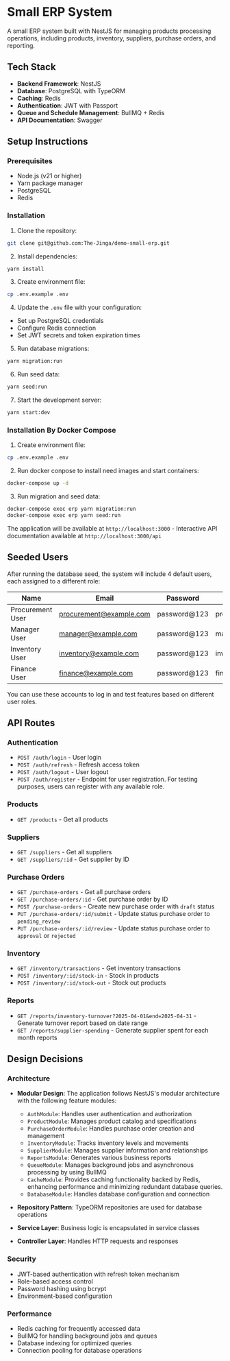 # Small ERP System

A small ERP system built with NestJS for managing products processing operations, including products, inventory, suppliers, purchase orders, and reporting.

## Tech Stack

- **Backend Framework**: NestJS
- **Database**: PostgreSQL with TypeORM
- **Caching**: Redis
- **Authentication**: JWT with Passport
- **Queue and Schedule Management**: BullMQ + Redis
- **API Documentation**: Swagger

## Setup Instructions

### Prerequisites

- Node.js (v21 or higher)
- Yarn package manager
- PostgreSQL
- Redis

### Installation

1. Clone the repository:
```bash
git clone git@github.com:The-Jinga/demo-small-erp.git
```

2. Install dependencies:
```bash
yarn install
```

3. Create environment file:
```bash
cp .env.example .env
```

4. Update the `.env` file with your configuration:
- Set up PostgreSQL credentials
- Configure Redis connection
- Set JWT secrets and token expiration times

5. Run database migrations:
```bash
yarn migration:run
```

6. Run seed data:
```bash
yarn seed:run
```

7. Start the development server:
```bash
yarn start:dev
```

### Installation By Docker Compose

1. Create environment file:
```bash
cp .env.example .env
```

2. Run docker conpose to install need images and start containers:
```bash
docker-compose up -d
```

3. Run migration and seed data:
```bash
docker-compose exec erp yarn migration:run
docker-compose exec erp yarn seed:run
```

The application will be available at `http://localhost:3000` - Interactive API documentation available at `http://localhost:3000/api`

## Seeded Users

After running the database seed, the system will include 4 default users, each assigned to a different role:

| Name               | Email                    | Password      | Role         |
|--------------------|---------------------------|----------------|--------------|
| Procurement User   | procurement@example.com   | password@123    | procurement  |
| Manager User       | manager@example.com       | password@123    | manager      |
| Inventory User     | inventory@example.com     | password@123    | inventory    |
| Finance User       | finance@example.com       | password@123    | finance      |


You can use these accounts to log in and test features based on different user roles.

## API Routes

### Authentication
- `POST /auth/login` - User login
- `POST /auth/refresh` - Refresh access token
- `POST /auth/logout` - User logout
- `POST /auth/register` - Endpoint for user registration. For testing purposes, users can register with any available role.

### Products
- `GET /products` - Get all products

### Suppliers
- `GET /suppliers` - Get all suppliers
- `GET /suppliers/:id` - Get supplier by ID

### Purchase Orders
- `GET /purchase-orders` - Get all purchase orders
- `GET /purchase-orders/:id` - Get purchase order by ID
- `POST /purchase-orders` - Create new purchase order with `draft` status
- `PUT /purchase-orders/:id/submit` - Update status purchase order to `pending_review`
- `PUT /purchase-orders/:id/review` - Update status purchase order to `approval` or `rejected`

### Inventory
- `GET /inventory/transactions` - Get inventory transactions
- `POST /inventory/:id/stock-in` - Stock in products
- `POST /inventory/:id/stock-out` - Stock out products

### Reports
- `GET /reports/inventory-turnover?2025-04-01&end=2025-04-31` - Generate turnover report based on date range
- `GET /reports/supplier-spending` - Generate supplier spent for each month reports
## Design Decisions

### Architecture
- **Modular Design**: The application follows NestJS's modular architecture with the following feature modules:
  - `AuthModule`: Handles user authentication and authorization
  - `ProductModule`: Manages product catalog and specifications
  - `PurchaseOrderModule`: Handles purchase order creation and management
  - `InventoryModule`: Tracks inventory levels and movements
  - `SupplierModule`: Manages supplier information and relationships
  - `ReportsModule`: Generates various business reports
  - `QueueModule`: Manages background jobs and asynchronous processing by using BullMQ
  - `CacheModule`: Provides caching functionality backed by Redis, enhancing performance and minimizing redundant database queries.
  - `DatabaseModule`: Handles database configuration and connection

- **Repository Pattern**: TypeORM repositories are used for database operations
- **Service Layer**: Business logic is encapsulated in service classes
- **Controller Layer**: Handles HTTP requests and responses

### Security
- JWT-based authentication with refresh token mechanism
- Role-based access control
- Password hashing using bcrypt
- Environment-based configuration

### Performance
- Redis caching for frequently accessed data
- BullMQ for handling background jobs and queues
- Database indexing for optimized queries
- Connection pooling for database operations
